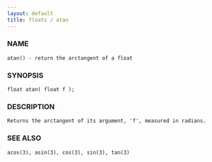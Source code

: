 ```yaml
---
layout: default
title: floats / atan
---
```


### NAME

    atan() - return the arctangent of a float

### SYNOPSIS

    float atan( float f );

### DESCRIPTION

    Returns the arctangent of its argument, 'f', measured in radians.

### SEE ALSO

    acos(3), asin(3), cos(3), sin(3), tan(3)
